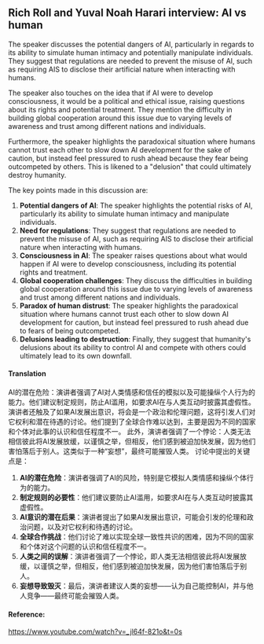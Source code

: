 ## Rich Roll and Yuval Noah Harari interview: AI vs human

The speaker discusses the potential dangers of AI, particularly in regards to its ability to simulate human intimacy and potentially manipulate individuals. They suggest that regulations are needed to prevent the misuse of AI, such as requiring AIS to disclose their artificial nature when interacting with humans.

The speaker also touches on the idea that if AI were to develop consciousness, it would be a political and ethical issue, raising questions about its rights and potential treatment. They mention the difficulty in building global cooperation around this issue due to varying levels of awareness and trust among different nations and individuals.

Furthermore, the speaker highlights the paradoxical situation where humans cannot trust each other to slow down AI development for the sake of caution, but instead feel pressured to rush ahead because they fear being outcompeted by others. This is likened to a "delusion" that could ultimately destroy humanity.

The key points made in this discussion are:

1.  **Potential dangers of AI**: The speaker highlights the potential risks of AI, particularly its ability to simulate human intimacy and manipulate individuals.
2.  **Need for regulations**: They suggest that regulations are needed to prevent the misuse of AI, such as requiring AIS to disclose their artificial nature when interacting with humans.
3.  **Consciousness in AI**: The speaker raises questions about what would happen if AI were to develop consciousness, including its potential rights and treatment.
4.  **Global cooperation challenges**: They discuss the difficulties in building global cooperation around this issue due to varying levels of awareness and trust among different nations and individuals.
5.  **Paradox of human distrust**: The speaker highlights the paradoxical situation where humans cannot trust each other to slow down AI development for caution, but instead feel pressured to rush ahead due to fears of being outcompeted.
6.  **Delusions leading to destruction**: Finally, they suggest that humanity's delusions about its ability to control AI and compete with others could ultimately lead to its own downfall.

#### Translation 

<document>
AI的潜在危险：演讲者强调了AI对人类情感和信任的模拟以及可能操纵个人行为的能力。他们建议制定规则，防止AI滥用，如要求AI在与人类互动时披露其虚假性。
演讲者还触及了如果AI发展出意识，将会是一个政治和伦理问题，这将引发人们对它权利和潜在待遇的讨论。他们提到了全球合作难以达到，主要是因为不同的国家和个体对此事的认识和信任程度不一。
此外，演讲者强调了一个悖论：人类无法相信彼此将AI发展放缓，以谨慎之举，但相反，他们感到被迫加快发展，因为他们害怕落后于别人。这类似于一种“妄想”，最终可能摧毁人类。
讨论中提出的关键点是：

1.  **AI的潜在危险**：演讲者强调了AI的风险，特别是它模拟人类情感和操纵个体行为的能力。
2.  **制定规则的必要性**：他们建议要防止AI滥用，如要求AI在与人类互动时披露其虚假性。
3.  **AI意识的潜在后果**：演讲者提出了如果AI发展出意识，可能会引发的伦理和政治问题，以及对它权利和待遇的讨论。
4.  **全球合作挑战**：他们讨论了难以实现全球一致性共识的困难，因为不同的国家和个体对这个问题的认识和信任程度不一。
5.  **人类之间的误解**：演讲者强调了一个悖论，即人类无法相信彼此将AI发展放缓，以谨慎之举，但相反，他们感到被迫加快发展，因为他们害怕落后于别人。
6.  **妄想导致毁灭**：最后，演讲者建议人类的妄想——认为自己能控制AI，并与他人竞争——最终可能会摧毁人类。
</document>

#### Reference: 

https://www.youtube.com/watch?v=_jl64f-821o&t=0s